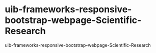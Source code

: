 # uib-frameworks-responsive-bootstrap-webpage-Scientific-Research
uib-frameworks-responsive-bootstrap-webpage-Scientific-Research
